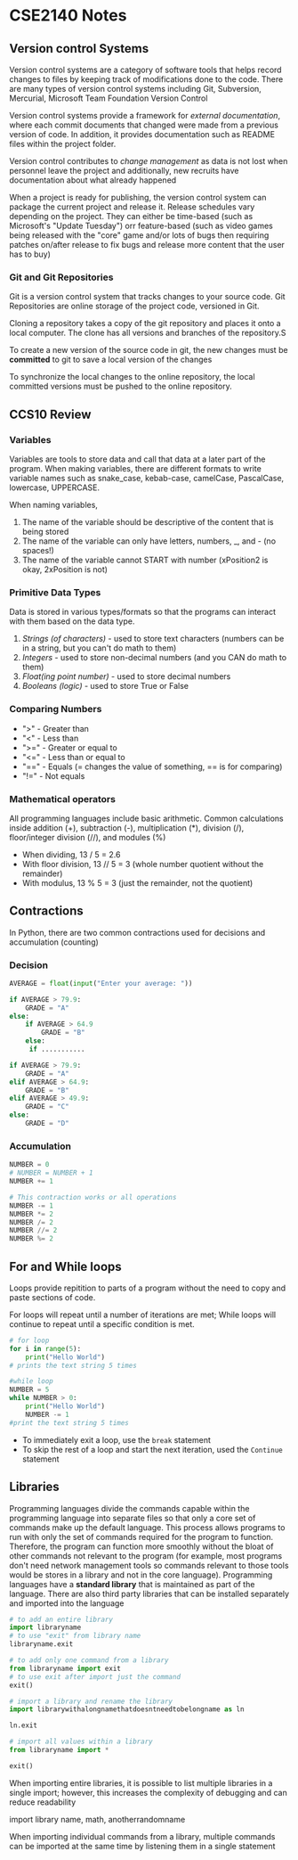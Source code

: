 # CSE2140 Notes

## Version control Systems
Version control systems are a category of software tools that helps record changes to files by keeping track of modifications done to the code. There are many types of version control systems including Git, Subversion, Mercurial, Microsoft Team Foundation Version Control

Version control systems provide a framework for _external documentation_, where each commit documents that changed were made from a previous version of code. In addition, it provides documentation such as README files within the project folder.

Version control contributes to _change management_ as data is not lost when personnel leave the project and additionally, new recruits have documentation about what already happened

When a project is ready for publishing, the version control system can package the current project and release it. Release schedules vary depending on the project. They can either be time-based (such as Microsoft's "Update Tuesday") orr feature-based (such as video games being released with the "core" game and/or lots of bugs then requiring patches on/after release to fix bugs and release more content that the user has to buy)

### Git and Git Repositories
Git is a version control system that tracks changes to your source code. Git Repositories are online storage of the project code, versioned in Git.

Cloning a repository takes a copy of the git repository and places it onto a local computer. The clone has all versions and branches of the repository.S

To create a new version of the source code in git, the new changes must be __committed__ to git to save a local version of the changes

To synchronize the local changes to the online repository, the local committed versions must be pushed to the online repository.

## CCS10 Review

### Variables 
Variables are tools to store data and call that data at a later part of the program. When making variables, there are different formats to write variable names such as snake_case, kebab-case, camelCase, PascalCase, lowercase, UPPERCASE.

When naming variables,

1. The name of the variable should be descriptive of the content that is being stored
2. The name of the variable can only have letters, numbers, _, and - (no spaces!) 
3. The name of the variable cannot START with number (xPosition2 is okay, 2xPosition is not)

### Primitive Data Types
Data is stored in various types/formats so that the programs can interact with them based on the data type.

1. _Strings (of characters)_ - used to store text characters (numbers can be in a string, but you can't do math to them)
2. _Integers_ - used to store non-decimal numbers (and you CAN do math to them)
3. _Float(ing point  number)_ - used to store decimal numbers
4. _Booleans (logic)_ - used to store True or False

### Comparing Numbers
* ">" - Greater than
* "<" - Less than
* ">=" - Greater or equal to
* "<=" - Less than or equal to
* "==" - Equals (= changes the value of something, == is for comparing)
* "!=" - Not equals
### Mathematical operators
All programming languages include basic arithmetic. Common calculations inside addition (+), subtraction (-), multiplication (*), division (/), floor/integer division (//), and modules (%)
* When dividing, 13 / 5 = 2.6
* With floor division, 13 // 5 = 3 (whole number quotient without the remainder)
* With modulus, 13 % 5 = 3 (just the remainder, not the quotient)

## Contractions
In Python, there are two common contractions used for decisions and accumulation (counting)

### Decision
```python
AVERAGE = float(input("Enter your average: "))

if AVERAGE > 79.9:
    GRADE = "A"
else:
    if AVERAGE > 64.9 
        GRADE = "B"
    else: 
     if ...........

if AVERAGE > 79.9:
    GRADE = "A"
elif AVERAGE > 64.9:
    GRADE = "B"
elif AVERAGE > 49.9:
    GRADE = "C"
else:
    GRADE = "D"
```

### Accumulation

```python
NUMBER = 0
# NUMBER = NUMBER + 1
NUMBER += 1

# This contraction works or all operations
NUMBER -= 1
NUMBER *= 2
NUMBER /= 2
NUMBER //= 2
NUMBER %= 2
```


## For and While loops
Loops provide repitition to parts of a program without the need to copy and paste sections of code. 


For loops will repeat until a number of iterations are met; While loops will continue to repeat until a specific condition is met. 

```python
# for loop
for i in range(5):
    print("Hello World")
# prints the text string 5 times

#while loop
NUMBER = 5
while NUMBER > 0:
    print("Hello World")
    NUMBER -= 1
#print the text string 5 times
```
* To immediately exit a loop, use the ```break``` statement
* To skip the rest of a loop and start the next iteration, used the ```Continue``` statement

## Libraries
Programming languages divide the commands capable within the programming language into separate files so that only a core set of commands make up the default language. This process allows programs to run with only the set of commands required for the program to function. Therefore, the program can function more smoothly without the bloat of other commands not relevant to the program (for example, most programs don't need network management tools so commands relevant to those tools would be stores in a library and not in the core language). Programming languages have a __standard library__ that is maintained as part of the language. There are also third party libraries that can be installed separately and imported into the language

```python
# to add an entire library
import libraryname
# to use "exit" from library name
libraryname.exit

# to add only one command from a library
from libraryname import exit 
# to use exit after import just the command
exit()

# import a library and rename the library
import librarywithalongnamethatdoesntneedtobelongname as ln 

ln.exit 

# import all values within a library
from libraryname import *

exit()
```

When importing entire libraries, it is possible to list multiple libraries in a single import; however, this increases the complexity of debugging and can reduce readability 

import library name, math, anotherrandomname

When importing individual commands from a library, multiple commands can be imported at the same time by listening them in a single statement

